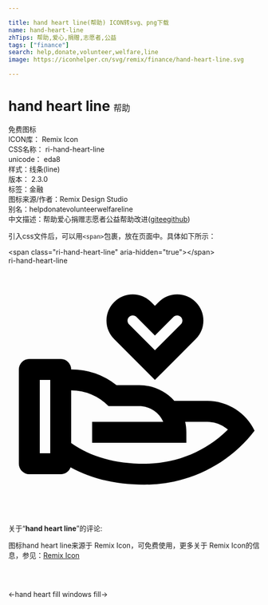 ```yaml
---

title: hand heart line(帮助) ICON转svg、png下载
name: hand-heart-line
zhTips: 帮助,爱心,捐赠,志愿者,公益
tags: ["finance"]
search: help,donate,volunteer,welfare,line
image: https://iconhelper.cn/svg/remix/finance/hand-heart-line.svg

---
```


# hand heart line  <small style="font-size: 60%;font-weight: 100">帮助</small>


<div class="detail-page">
<p>
<span><span class="badge-success badge">免费图标</span> </span>
<br/>
<span>
ICON库：
<span class="badge-secondary badge">Remix Icon</span> 
</span>
<br/>
<span>
CSS名称：
<span class="badge-secondary badge">ri-hand-heart-line</span> 
</span>
<br/>
<span>
unicode：
<span class="badge-secondary badge">eda8</span> 
<copy-btn content='eda8' btn-title=""></copy-btn>
<copy-btn :content='String.fromCodePoint(parseInt("eda8", 16))' btn-title="复制U"></copy-btn>
</span><br/><span>样式：<span class="badge-light badge">线条(line)</span></span>
<br/>
<span>
版本：
<span class="badge-secondary badge">2.3.0</span> 
</span><br/><span>标签：<span class="badge-light badge"><router-link to="/tags/finance.html">金融</router-link></span></span>
<br/>
<span>图标来源/作者：<span class="badge-light badge">Remix Design Studio</span></span> 
<br/>
<span>别名：<span class="badge-light badge">help</span><span class="badge-light badge">donate</span><span class="badge-light badge">volunteer</span><span class="badge-light badge">welfare</span><span class="badge-light badge">line</span></span><br/><span class="zh-detail">中文描述：<span class="badge-primary badge">帮助</span><span class="badge-primary badge">爱心</span><span class="badge-primary badge">捐赠</span><span class="badge-primary badge">志愿者</span><span class="badge-primary badge">公益</span><span class="help-link"><span>帮助改进</span>(<a href="https://gitee.com/liuwave/icon-helper/edit/master/json/remix/finance/hand-heart-line.json" target="_blank" rel="noopener noreferrer">gitee</a><a href="https://github.com/liuwave/icon-helper/edit/master/json/remix/finance/hand-heart-line.json" target="_blank" rel="noopener noreferrer">github</a></span>)</span><br/>
</p>
</div>
<div class="alert alert-dark">
  <i class="ri-hand-heart-line ri-xs"></i>
  <i class="ri-hand-heart-line ri-sm"></i>
  <i class="ri-hand-heart-line ri-lg"></i>
  <i class="ri-hand-heart-line ri-2x"></i>
  <i class="ri-hand-heart-line ri-3x"></i>
  <i class="ri-hand-heart-line ri-5x"></i>
  <i class="ri-hand-heart-line ri-7x"></i>
</div>
<div>
  <p>引入css文件后，可以用<code>&lt;span&gt;</code>包裹，放在页面中。具体如下所示：    
  </p>
  <div class="alert alert-primary" style="font-size: 14px">
    &lt;span class="ri-hand-heart-line" aria-hidden="true"&gt;&lt;/span&gt;
    <copy-btn content='<span class="ri-hand-heart-line" aria-hidden="true"></span>'></copy-btn>
  </div>
  <div class="alert alert-secondary">
    <i class="ri-hand-heart-line"
    style="font-size: 24px"
    aria-hidden="true"></i> ri-hand-heart-line
    <copy-btn content="ri-hand-heart-line" btn-title="复制图标名称"></copy-btn>
  </div>
</div>
<div id="svg" class="svg-wrap">
<svg xmlns="http://www.w3.org/2000/svg" viewBox="0 0 24 24">
    <g>
        <path fill="none" d="M0 0h24v24H0z"/>
        <path fill-rule="nonzero" d="M5 9a1 1 0 0 1 1 1 6.97 6.97 0 0 1 4.33 1.5h2.17c1.332 0 2.53.579 3.353 1.499L19 13a5 5 0 0 1 4.516 2.851C21.151 18.972 17.322 21 13 21c-2.79 0-5.15-.603-7.06-1.658A.998.998 0 0 1 5 20H2a1 1 0 0 1-1-1v-9a1 1 0 0 1 1-1h3zm1.001 3L6 17.021l.045.033C7.84 18.314 10.178 19 13 19c3.004 0 5.799-1.156 7.835-3.13l.133-.133-.12-.1a2.994 2.994 0 0 0-1.643-.63L19 15l-2.112-.001c.073.322.112.657.112 1.001v1H8v-2l6.79-.001-.034-.078a2.501 2.501 0 0 0-2.092-1.416L12.5 13.5H9.57A4.985 4.985 0 0 0 6.002 12zM4 11H3v7h1v-7zm9.646-7.425L14 3.93l.354-.354a2.5 2.5 0 1 1 3.535 3.536L14 11l-3.89-3.89a2.5 2.5 0 1 1 3.536-3.535zm-2.12 1.415a.5.5 0 0 0-.06.637l.058.069L14 8.17l2.476-2.474a.5.5 0 0 0 .058-.638l-.058-.07a.5.5 0 0 0-.638-.057l-.07.058-1.769 1.768-1.767-1.77-.068-.056a.5.5 0 0 0-.638.058z"/>
    </g>
</svg>

</div>
<detail full-name='ri-hand-heart-line'></detail>  
<div class="icon-detail__container">
<p>关于“<b>hand heart line</b>”的评论:</p>
</div>
<Vssue title="关于“hand heart line”的评论" />    
<div><p>图标hand heart line来源于 Remix Icon，可免费使用，更多关于  Remix Icon的信息，参见：<a target="_blank" href="https://iconhelper.cn/remix.html">Remix Icon</a>
</p></div>

<div style="padding:2rem 0 " class="page-nav"><p class="inner"><span class="prev">←<router-link to="/icon/finance/hand-heart-fill.html">hand heart fill</router-link></span> <span class="next"><router-link to="/icon/logos/windows-fill.html">windows fill</router-link>→</span></p></div>
